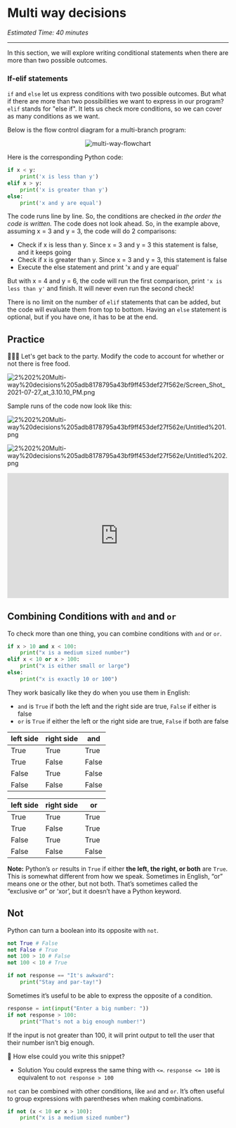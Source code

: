 # Multi way decisions

_Estimated Time: 40 minutes_

---

In this section, we will explore writing conditional statements when there are more than two possible outcomes.

### If-elif statements

`if` and `else` let us express conditions with two possible outcomes. But what if there are more than two possibilities we want to express in our program? `elif` stands for "else if". It lets us check more conditions, so we can cover as many conditions as we want.

Below is the flow control diagram for a multi-branch program:

<div style="text-align:center">

![multi-way-flowchart](/future-proof-with-python/conditionals/multi-way-decisions/multi-way1.png)

</div>

Here is the corresponding Python code:

```python
if x < y:
    print('x is less than y')
elif x > y:
    print('x is greater than y')
else:
    print('x and y are equal')
```

The code runs line by line. So, the conditions are checked _in the order the code is written._ The code does not look ahead. So, in the example above, assuming x = 3 and y = 3, the code will do 2 comparisons:

- Check if x is less than y. Since x = 3 and y = 3 this statement is false, and it keeps going
- Check if x is greater than y. Since x = 3 and y = 3, this statement is false
- Execute the else statement and print 'x and y are equal'

But with x = 4 and y = 6, the code will run the first comparison, print `'x is less than y'` and finish. It will never even run the second check!

There is no limit on the number of `elif` statements that can be added, but the code will evaluate them from top to bottom. Having an `else` statement is optional, but if you have one, it has to be at the end.

## Practice

<aside>

👩🏿‍💻 Let's get back to the party. Modify the code to account for whether or not there is free food.

</aside>

![2%202%20Multi-way%20decisions%205adb8178795a43bf9ff453def27f562e/Screen_Shot_2021-07-27_at_3.10.10_PM.png](/future-proof-with-python/conditionals/simple-decisions/screen-shot-2021-07-27-at-3.10.10-pm.png)

Sample runs of the code now look like this:

![2%202%20Multi-way%20decisions%205adb8178795a43bf9ff453def27f562e/Untitled%201.png](/future-proof-with-python/conditionals/simple-decisions/untitled-1.png)

![2%202%20Multi-way%20decisions%205adb8178795a43bf9ff453def27f562e/Untitled%202.png](/future-proof-with-python/conditionals/simple-decisions/untitled-2.png)

<div style="position: relative; padding-bottom: 56.25%; height: 0;"><iframe src="https://replit.com/team/kibo-fpwp5/W23-Free-Food" frameborder="0" webkitallowfullscreen mozallowfullscreen allowfullscreen style="position: absolute; top: 0; left: 0; width: 100%; height: 100%;"></iframe></div>

## Combining Conditions with `and` and `or`

To check more than one thing, you can combine conditions with `and` or `or`.

```python
if x > 10 and x < 100:
	print("x is a medium sized number")
elif x < 10 or x > 100:
	print("x is either small or large")
else:
	print("x is exactly 10 or 100")
```

They work basically like they do when you use them in English:

- `and` is `True` if both the left and the right side are true, `False` if either is false
- `or` is `True` if either the left or the right side are true, `False` if both are false

| left side | right side | and   |
| --------- | ---------- | ----- |
| True      | True       | True  |
| True      | False      | False |
| False     | True       | False |
| False     | False      | False |

| left side | right side | or    |
| --------- | ---------- | ----- |
| True      | True       | True  |
| True      | False      | True  |
| False     | True       | True  |
| False     | False      | False |

**Note:** Python’s `or` results in `True` if either **the left, the right, or both** are `True`. This is somewhat different from how we speak. Sometimes in English, “or” means one or the other, but not both. That’s sometimes called the “exclusive or” or ‘xor’, but it doesn’t have a Python keyword.

## Not

Python can turn a boolean into its opposite with `not`.

```python
not True # False
not False # True
not 100 > 10 # False
not 100 < 10 # True

if not response == "It's awkward":
	print("Stay and par-tay!")
```

Sometimes it’s useful to be able to express the opposite of a condition.

```python
response = int(input("Enter a big number: "))
if not response > 100:
	print("That's not a big enough number!")
```

If the input is not greater than 100, it will print output to tell the user that their number isn’t big enough.

<aside>

🤔 How else could you write this snippet?

- Solution
  You could express the same thing with `<=`.
  `response <= 100` is equivalent to `not response > 100`

</aside>

`not` can be combined with other conditions, like `and` and `or`. It’s often useful to group expressions with parentheses when making combinations.

```python
if not (x < 10 or x > 100):
	print("x is a medium sized number")
```
